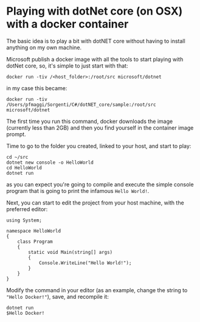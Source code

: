 # Playing with dotNet core (on OSX) with a docker container

The basic idea is to play a bit with dotNET core without having to install anything on my own machine.

Microsoft publish a docker image with all the tools to start playing with dotNet core, so, it's simple to just start with that:

    docker run -tiv /<host_folder>:/root/src microsoft/dotnet

in my case this became:

    docker run -tiv /Users/pfmaggi/Sorgenti/C#/dotNET_core/sample:/root/src microsoft/dotnet

The first time you run this command, docker downloads the image (currently less than 2GB) and then you find yourself in the container image prompt.

Time to go to the folder you created, linked to your host, and start to play:

    cd ~/src
    dotnet new console -o HelloWorld
    cd HelloWorld
    dotnet run

as you can expect you're going to compile and execute the simple console program that is going to print the infamous `Hello World!`.

Next, you can start to edit the project from your host machine, with the preferred editor:

    using System;

    namespace HelloWorld
    {
        class Program
        {
            static void Main(string[] args)
            {
                Console.WriteLine("Hello World!");
            }
        }
    }

Modify the command in your editor (as an example, change the string to `"Hello Docker!"`), save, and recompile it:

    dotnet run
    $Hello Docker!